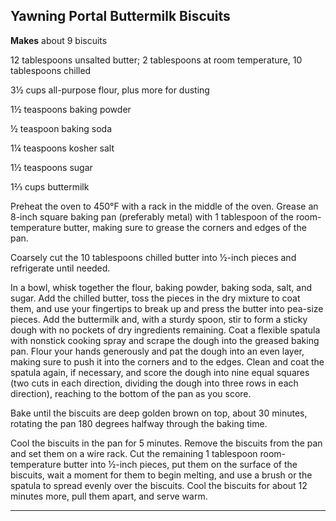 ﻿## Yawning Portal Buttermilk Biscuits

**Makes** about 9 biscuits

12 tablespoons unsalted butter; 2 tablespoons at room temperature, 10 tablespoons chilled

3½ cups all-purpose flour, plus more for dusting

1½ teaspoons baking powder

½ teaspoon baking soda

1¼ teaspoons kosher salt

1½ teaspoons sugar

1⅔ cups buttermilk

Preheat the oven to 450°F with a rack in the middle of the oven. Grease an 8-inch square baking pan (preferably metal) with 1 tablespoon of the room-temperature butter, making sure to grease the corners and edges of the pan.

Coarsely cut the 10 tablespoons chilled butter into ½-inch pieces and refrigerate until needed.

In a bowl, whisk together the flour, baking powder, baking soda, salt, and sugar. Add the chilled butter, toss the pieces in the dry mixture to coat them, and use your fingertips to break up and press the butter into pea-size pieces. Add the buttermilk and, with a sturdy spoon, stir to form a sticky dough with no pockets of dry ingredients remaining. Coat a flexible spatula with nonstick cooking spray and scrape the dough into the greased baking pan. Flour your hands generously and pat the dough into an even layer, making sure to push it into the corners and to the edges. Clean and coat the spatula again, if necessary, and score the dough into nine equal squares (two cuts in each direction, dividing the dough into three rows in each direction), reaching to the bottom of the pan as you score.

Bake until the biscuits are deep golden brown on top, about 30 minutes, rotating the pan 180 degrees halfway through the baking time.

Cool the biscuits in the pan for 5 minutes. Remove the biscuits from the pan and set them on a wire rack. Cut the remaining 1 tablespoon room-temperature butter into ½-inch pieces, put them on the surface of the biscuits, wait a moment for them to begin melting, and use a brush or the spatula to spread evenly over the biscuits. Cool the biscuits for about 12 minutes more, pull them apart, and serve warm.

---

